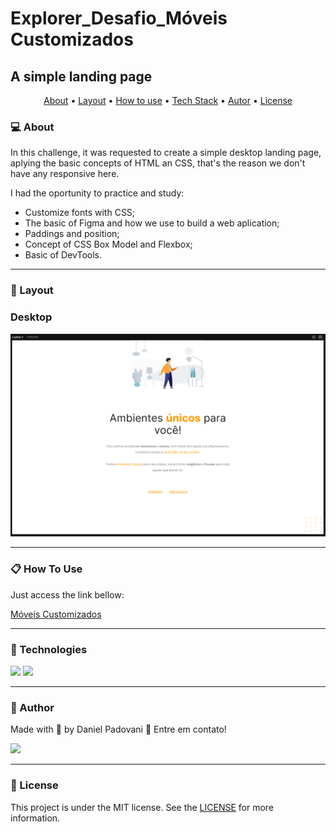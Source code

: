 # Explorer_Desafio_Móveis Customizados

## A simple landing page

<p align="center">
	<a href="#computer-about">About</a> •
 	<a href="#art-layout">Layout</a> • 
 	<a href="#clipboard-how-to-use">How to use</a> • 
 	<a href="#rocket-technologies">Tech Stack</a> • 
 	<a href="#dart-author">Autor</a> • 
 	<a href="#memo-license">License</a>
</p>

### :computer: About

In this challenge, it was requested to create a simple desktop landing page, aplying the basic concepts of HTML an CSS, that's the reason we don't have any responsive here.

I had the oportunity to practice and study:
*	Customize fonts with CSS;
*	The basic of Figma and how we use to build a web aplication;
*	Paddings and position;
*	Concept of CSS Box Model and Flexbox;
* Basic of DevTools.

---

### :art: Layout

### Desktop

<p align="center">
	<img alt="desktop version of website" src="./images/Desktop.png" width="600px">
</p>

---

### :clipboard: How To Use

Just access the link bellow:

<a href="https://dan-padovani.github.io/Explorer_projeto01_moveis_customuzados/" target="_blank">Móveis Customizados</a>

---

### :rocket: Technologies

<img src="https://img.shields.io/badge/HTML5-E34F26?style=for-the-badge&logo=html5&logoColor=white">
<img src="https://img.shields.io/badge/CSS3-1572B6?style=for-the-badge&logo=css3&logoColor=white">

---

### :dart: Author

<p>
	Made with &#128150 by Daniel Padovani &#128075 Entre em contato! 	
</p>
<div>
  <a href="https://www.linkedin.com/in/daniel-padovani/" target="_blank">
    <img src="https://img.shields.io/badge/LinkedIn-0077B5?style=for-the-badge&logo=linkedin&logoColor=white">
  </a>  
</div>

---

### :memo: License

This project is under the MIT license. See the [LICENSE](link/master/LICENSE) for more information.
